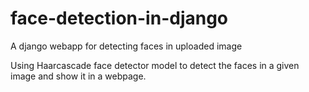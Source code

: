 # face-detection-in-django

A django webapp for detecting faces in uploaded image

Using Haarcascade face detector model to detect the faces in a given image and show it in a webpage.
